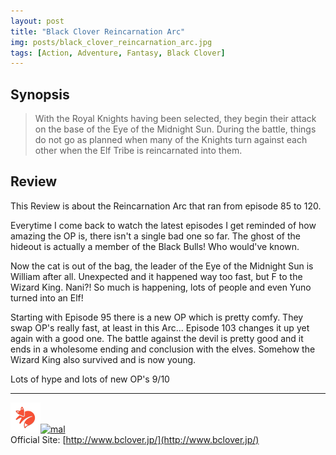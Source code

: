 ```yaml
---
layout: post
title: "Black Clover Reincarnation Arc"
img: posts/black_clover_reincarnation_arc.jpg 
tags: [Action, Adventure, Fantasy, Black Clover]
---
```


## Synopsis
>With the Royal Knights having been selected, they begin their attack on the base of the Eye of the Midnight Sun. During the battle, things do not go as planned when many of the Knights turn against each other when the Elf Tribe is reincarnated into them.

## Review
This Review is about the Reincarnation Arc that ran from episode 85 to 120.

Everytime I come back to watch the latest episodes I get reminded of how amazing the OP is, there isn't a single bad one so far. The ghost of the hideout is actually a member of the Black Bulls! Who would've known.

Now the cat is out of the bag, the leader of the Eye of the Midnight Sun is William after all. Unexpected and it happened way too fast, but F to the Wizard King. Nani?! So much is happening, lots of people and even Yuno turned into an Elf!

Starting with Episode 95 there is a new OP which is pretty comfy. They swap OP's really fast, at least in this Arc... Episode 103 changes it up yet again with a good one. The battle against the devil is pretty good and it ends in a wholesome ending and conclusion with the elves. Somehow the Wizard King also survived and is now young.
   
Lots of hype and lots of new OP's 9/10

---

[![kitsu](..\assets\img\kitsu.png)](https://kitsu.io/anime/black-clover-tv)[![mal](..\assets\img\mal.ico)](https://myanimelist.net/anime/34572/Black_Clover)  
Official Site: [http://www.bclover.jp/](http://www.bclover.jp/)  